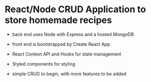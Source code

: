 # React/Node CRUD Application to store homemade recipes

- back end uses Node with Express and a hosted MongoDB

- front end is bootstrapped by Create React App
- React Context API and Hooks for state management
- Styled components for styling

- simple CRUD to begin, with more features to be added